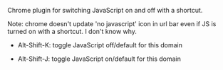 Chrome plugin for switching JavaScript on and off with a shortcut.

Note: chrome doesn't update 'no javascript' icon in url bar even
if JS is turned on with a shortcut. I don't know why.

* Alt-Shift-K: toggle JavaScript off/default for this domain

* Alt-Shift-J: toggle JavaScript on/default for this domain
